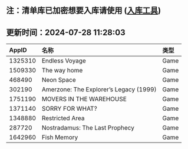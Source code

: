 ## 注：清单库已加密想要入库请使用 ([入库工具](https://github.com/BlankTMing/ManifestAutoUpdate/releases))

## 更新时间：2024-07-28 11:28:03
| AppID | 名称 | 类型  |
| :-------------------- | :----------------------------- | :----------- |
| 1325310 | Endless Voyage| Game |
| 1509330 | The way home| Game |
| 468490 | Neon Space| Game |
| 302190 | Amerzone: The Explorer’s Legacy (1999)| Game |
| 1751190 | MOVERS IN THE WAREHOUSE| Game |
| 1371140 | SORRY FOR WHAT?| Game |
| 1348880 | Restricted Area| Game |
| 287720 | Nostradamus: The Last Prophecy| Game |
| 1642960 | Fish Memory| Game |
